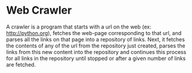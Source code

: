 Web Crawler
===========

A crawler is a program that starts with a url on the web (ex: http://python.org),
fetches the web-page corresponding to that url, and parses all the links on that page
into a repository of links. Next, it fetches the contents of any of the url from the
repository just created, parses the links from this new content into the repository and
continues this process for all links in the repository until stopped or after a given number
of links are fetched.
